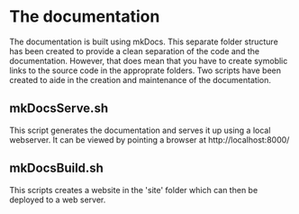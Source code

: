 # The documentation
The documentation is built using mkDocs. This separate folder structure has been created to
provide a clean separation of the code and the documentation. However, that does mean that
you have to create symoblic links to the source code in the approprate folders.
Two scripts have been created to aide in the creation and maintenance of the documentation.
## mkDocsServe.sh
This script generates the documentation and serves it up using a local webserver.
It can be viewed by pointing a browser at http://localhost:8000/
## mkDocsBuild.sh
This scripts creates a website in the 'site' folder which can then be deployed to a web server.

